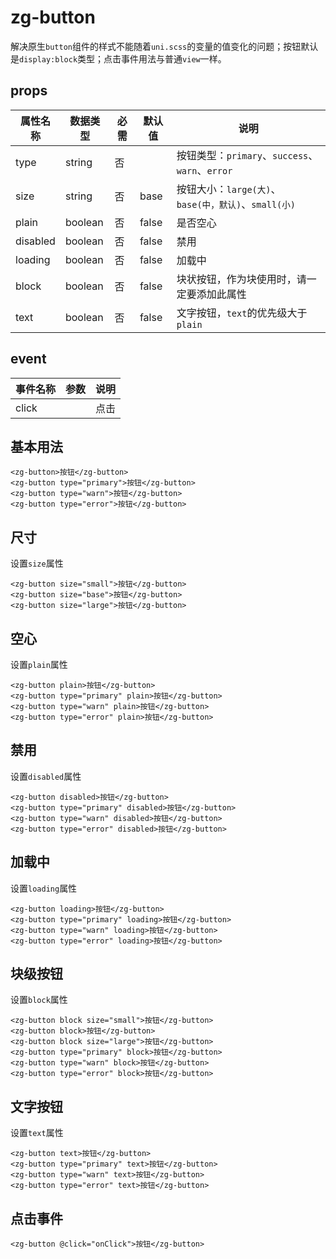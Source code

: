 # zg-button

解决原生`button`组件的样式不能随着`uni.scss`的变量的值变化的问题；按钮默认是`display:block`类型；点击事件用法与普通`view`一样。

## props
属性名称|数据类型|必需|默认值|说明
-|-|-|-|-
type|string|否| |按钮类型：`primary`、`success`、`warn`、`error`
size|string|否|base|按钮大小：`large(大)`、`base(中，默认)`、`small(小)`
plain|boolean|否|false|是否空心
disabled|boolean|否|false|禁用
loading|boolean|否|false|加载中
block|boolean|否|false|块状按钮，作为块使用时，请一定要添加此属性
text|boolean|否|false|文字按钮，`text`的优先级大于`plain`

## event
事件名称|参数|说明
-|-|-
click| |点击

## 基本用法
```
<zg-button>按钮</zg-button>
<zg-button type="primary">按钮</zg-button>
<zg-button type="warn">按钮</zg-button>
<zg-button type="error">按钮</zg-button>
```
## 尺寸
设置`size`属性
```
<zg-button size="small">按钮</zg-button>
<zg-button size="base">按钮</zg-button>
<zg-button size="large">按钮</zg-button>
```
## 空心
设置`plain`属性
```
<zg-button plain>按钮</zg-button>
<zg-button type="primary" plain>按钮</zg-button>
<zg-button type="warn" plain>按钮</zg-button>
<zg-button type="error" plain>按钮</zg-button>
```
## 禁用
设置`disabled`属性
```
<zg-button disabled>按钮</zg-button>
<zg-button type="primary" disabled>按钮</zg-button>
<zg-button type="warn" disabled>按钮</zg-button>
<zg-button type="error" disabled>按钮</zg-button>
```
## 加载中
设置`loading`属性
```
<zg-button loading>按钮</zg-button>
<zg-button type="primary" loading>按钮</zg-button>
<zg-button type="warn" loading>按钮</zg-button>
<zg-button type="error" loading>按钮</zg-button>
```
## 块级按钮
设置`block`属性
```
<zg-button block size="small">按钮</zg-button>
<zg-button block>按钮</zg-button>
<zg-button block size="large">按钮</zg-button>
<zg-button type="primary" block>按钮</zg-button>
<zg-button type="warn" block>按钮</zg-button>
<zg-button type="error" block>按钮</zg-button>
```
## 文字按钮
设置`text`属性
```
<zg-button text>按钮</zg-button>
<zg-button type="primary" text>按钮</zg-button>
<zg-button type="warn" text>按钮</zg-button>
<zg-button type="error" text>按钮</zg-button>
```

## 点击事件
```
<zg-button @click="onClick">按钮</zg-button>
```